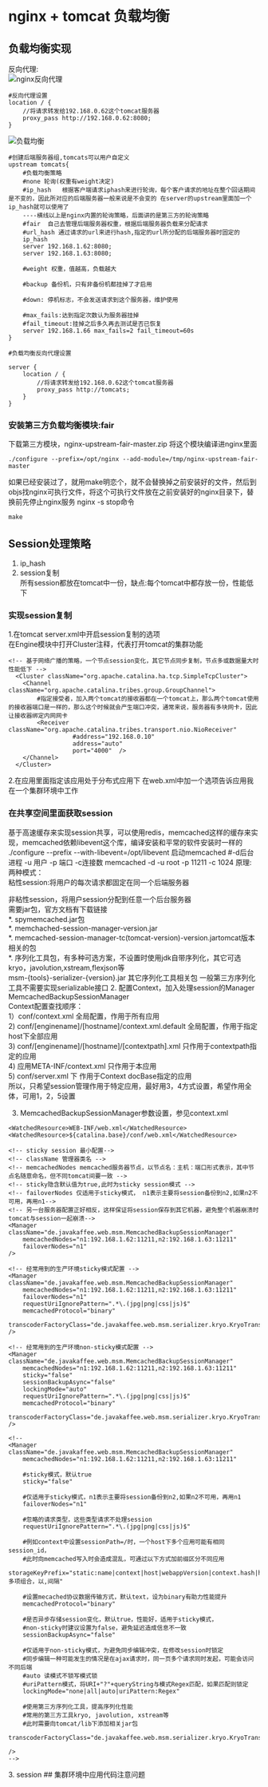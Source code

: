 # nginx + tomcat 负载均衡
## 负载均衡实现  
反向代理:  
![nginx反向代理](http://7xp6n9.com1.z0.glb.clouddn.com/nginxreverseproxy.png)  
	
	#反向代理设置
	location / {
		//将请求转发给192.168.0.62这个tomcat服务器
		proxy_pass http://192.168.0.62:8080;
	}

![负载均衡](http://7xp6n9.com1.z0.glb.clouddn.com/fuzaijunheng.png)

	#创建后端服务器组,tomcats可以用户自定义
	upstream tomcats{
		#负载均衡策略
		#none 轮询(权重有weight决定)
		#ip_hash   根据客户端请求iphash来进行轮询，每个客户请求的地址在整个回话期间是不变的，因此所对应的后端服务器一般来说是不会变的 在server的upstream里面加一个ip_hash就可以使用了
		----横线以上是nginx内置的轮询策略，后面讲的是第三方的轮询策略
		#fair  自己去管理后端服务器权重，根据后端服务器负载来分配请求 
		#url_hash 通过请求的url来进行hash,指定的url所分配的后端服务器时固定的
		ip_hash
		server 192.168.1.62:8080;
		server 192.168.1.63:8080;

		#weight 权重，值越高，负载越大
		
		#backup 备份机，只有非备份机都挂掉了才启用
		
		#down: 停机标志，不会发送请求到这个服务器，维护使用
		
		#max_fails:达到指定次数认为服务器挂掉
		#fail_timeout:挂掉之后多久再去测试是否已恢复
		server 192.168.1.66 max_fails=2 fail_timeout=60s
	}

	#负载均衡反向代理设置
	
	server {
		location / {
			//将请求转发给192.168.0.62这个tomcat服务器
			proxy_pass http://tomcats;
		}
	}
### 安装第三方负载均衡模块:fair
下载第三方模块，nginx-upstream-fair-master.zip
将这个模块编译进nginx里面

	./configure --prefix=/opt/nginx --add-module=/tmp/nginx-upstream-fair-master

如果已经安装过了，就用make明恋个，就不会替换掉之前安装好的文件，然后到objs找nginx可执行文件，将这个可执行文件放在之前安装好的nginx目录下，替换前先停止nginx服务 nginx -s stop命令  
	
	make
	

##  Session处理策略
1. ip_hash
2. session复制  
所有session都放在tomcat中一份，缺点:每个tomcat中都存放一份，性能低下  
### 实现session复制  
  1.在tomcat server.xml中开启session复制的选项  
在Engine模块中打开Cluster注释，代表打开tomcat的集群功能

	<!-- 基于网络广播的策略，一个节点session变化，其它节点同步复制，节点多或数据量大时性能低下 -->
	  <Cluster className="org.apache.catalina.ha.tcp.SimpleTcpCluster">
	    <Channel className="org.apache.catalina.tribes.group.GroupChannel">  
			#指定接受者，加入两个tomcat的接收器都在一个tomcat上，那么两个tomcat使用的接收器端口是一样的，那么这个时候就会产生端口冲突，通常来说，服务器有多块网卡，因此让接收器绑定内网网卡 
            <Receiver className="org.apache.catalina.tribes.transport.nio.NioReceiver"  
                      #address="192.168.0.10"
					  address="auto"  
                      port="4000"  /> 
		</Channel>
	  </Cluster>
  2.在应用里面指定该应用处于分布式应用下
  在web.xml中加一个选项告诉应用我在一个集群环境中工作
	<distributable/>
### 在共享空间里面获取session  
基于高速缓存来实现session共享，可以使用redis，memcached这样的缓存来实现，memcached依赖libevent这个库，编译安装和平常的软件安装时一样的
./configure --prefix --with-libevent=/opt/libevent
启动memcached
	#-d后台进程 -u 用户 -p 端口 -c连接数
	memcached -d -u root -p 11211 -c 1024
原理:  
两种模式：  
粘性session:将用户的每次请求都固定在同一个后端服务器  

非粘性session，将用户session分配到任意一个后台服务器  
需要jar包，官方文档有下载链接  
*. spymemcached.jar包  
*. memchached-session-manager-version.jar  
*. memcached-session-manager-tc(tomcat-version)-version.jartomcat版本相关的包  
*. 序列化工具包，有多种可选方案，不设置时使用jdk自带序列化，其它可选kryo，javolution,xstream,flexjson等	
msm-{tools}-serializer-{version}.jar
其它序列化工具相关包  一般第三方序列化工具不需要实现serializable接口 
2. 配置Context，加入处理session的Manager  MemcachedBackupSessionManager  
Context配置查找顺序：  
1）conf/context.xml 全局配置，作用于所有应用  
2) conf/[enginename]/[hostname]/context.xml.default 全局配置，作用于指定host下全部应用  
3) conf/[enginename]/[hostname]/[contextpath].xml 只作用于contextpath指定的应用  
4) 应用META-INF/context.xml 只作用于本应用  
5) conf/server.xml <Host>下 作用于Context docBase指定的应用  
   所以，只希望session管理作用于特定应用，最好用3，4方式设置，希望作用全体，可用1，2，5设置

3. MemcachedBackupSessionManager参数设置，参见context.xml

	<?xml version="1.0" encoding="UTF-8"?>

<Context>

    <WatchedResource>WEB-INF/web.xml</WatchedResource>
    <WatchedResource>${catalina.base}/conf/web.xml</WatchedResource>

	<!-- sticky session 最小配置-->
	<!-- className 管理器类名 -->
	<!-- memcachedNodes memcached服务器节点，以节点名：主机：端口形式表示，其中节点名随意命名，但不同tomcat间要一致 -->
	<!-- sticky隐含默认值为true,此时为sticky session模式 -->
	<!-- failoverNodes 仅适用于sticky模式， n1表示主要将session备份到n2,如果n2不可用，再用n1-->
	<!-- 另一台服务器配置正好相反，这样保证将session保存到其它机器，避免整个机器崩溃时tomcat与session一起崩溃-->
	<Manager className="de.javakaffee.web.msm.MemcachedBackupSessionManager"
		memcachedNodes="n1:192.168.1.62:11211,n2:192.168.1.63:11211"
		failoverNodes="n1"
	/>
	
	<!-- 经常用到的生产环境sticky模式配置 -->
	<Manager className="de.javakaffee.web.msm.MemcachedBackupSessionManager"
		memcachedNodes="n1:192.168.1.62:11211,n2:192.168.1.63:11211"
		failoverNodes="n1"
		requestUriIgnorePattern=".*\.(jpg|png|css|js)$" 
		memcachedProtocol="binary"
		transcoderFactoryClass="de.javakaffee.web.msm.serializer.kryo.KryoTranscoderFactory"
	/>
	
	<!-- 经常用到的生产环境non-sticky模式配置 -->
	<Manager className="de.javakaffee.web.msm.MemcachedBackupSessionManager"
		memcachedNodes="n1:192.168.1.62:11211,n2:192.168.1.63:11211"
		sticky="false"
		sessionBackupAsync="false"
		lockingMode="auto"
		requestUriIgnorePattern=".*\.(jpg|png|css|js)$" 
		memcachedProtocol="binary"
		transcoderFactoryClass="de.javakaffee.web.msm.serializer.kryo.KryoTranscoderFactory"
	/>
	
	<!--
	<Manager className="de.javakaffee.web.msm.MemcachedBackupSessionManager"
		memcachedNodes="n1:192.168.1.62:11211,n2:192.168.1.63:11211"
		
		#sticky模式，默认true
		sticky="false"
		
		#仅适用于sticky模式，n1表示主要将session备份到n2,如果n2不可用，再用n1
		failoverNodes="n1"
		
		#忽略的请求类型，这些类型请求不处理session
		requestUriIgnorePattern=".*\.(jpg|png|css|js)$" 
		
		#例如context中设置sessionPath=/时，一个host下多个应用可能有相同session_id，
		#此时向memcached写入时会造成混乱，可通过以下方式加前缀区分不同应用
		storageKeyPrefix="static:name|context|host|webappVersion|context.hash|host.hash|多项组合，以,间隔"
		
		#设置mecached协议数据传输方式，默认text，设为binary有助力性能提升
		memcachedProtocol="binary"
		
		#是否异步存储session变化，默认true，性能好，适用于sticky模式，
		#non-sticky时建议设置为false，避免延迟造成信息不一致
		sessionBackupAsync="false"
		
		#仅适用于non-sticky模式，为避免同步编辑冲突，在修改session时锁定
		#同步编辑一种可能发生的情况是在ajax请求时，同一页多个请求同时发起，可能会访问不同后端
		#auto 读模式不锁写模式锁
		#uriPattern模式，将URI+"?"+queryString与模式Regex匹配，如果匹配则锁定
		lockingMode="none|all|auto|uriPattern:Regex"
		
		#使用第三方序列化工具，提高序列化性能
		#常用的第三方工具kryo, javolution, xstream等
		#此时需要向tomcat/lib下添加相关jar包
		transcoderFactoryClass="de.javakaffee.web.msm.serializer.kryo.KryoTranscoderFactory"
		
	/>
	-->
   
</Context>
3. session
## 集群环境中应用代码注意问题